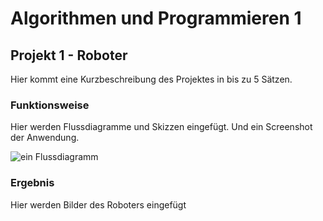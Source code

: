 # Algorithmen und Programmieren 1

## Projekt 1 - Roboter

Hier kommt eine Kurzbeschreibung des Projektes in bis zu 5 Sätzen.

### Funktionsweise

Hier werden Flussdiagramme und Skizzen eingefügt. Und ein Screenshot der Anwendung.

![ein Flussdiagramm](bilder/diagram.png)

### Ergebnis

Hier werden Bilder des Roboters eingefügt
